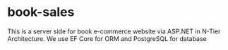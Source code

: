 # book-sales
This is a server side for book e-commerce website via ASP.NET in N-Tier Architecture. We use EF Core for ORM and PostgreSQL for database
